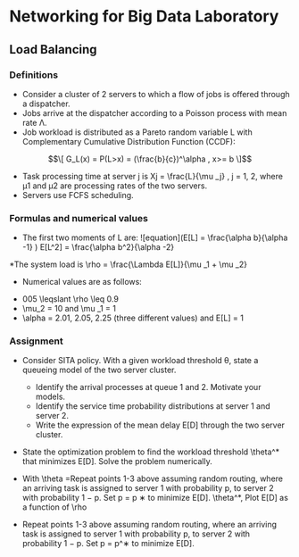 # Networking for Big Data Laboratory
## Load Balancing
### Definitions
* Consider a cluster of 2 servers to which a flow of jobs is
offered through a dispatcher.
* Jobs arrive at the dispatcher according to a Poisson process
with mean rate Λ.
* Job workload is distributed as a Pareto random variable L with
Complementary Cumulative Distribution Function (CCDF):
```math
\[ G_L(x) = P(L>x) = (\frac{b}{c})^\alpha , x>= b \]
```

* Task processing time at server j is Xj = \frac{L}{\mu _j} , j = 1, 2, where μ1 and μ2 are processing rates of the two servers.
* Servers use FCFS scheduling.

### Formulas and numerical values
* The first two moments of L are:
![equation](E[L] = \frac{\alpha b}{\alpha -1}   )
E[L^2] = \frac{\alpha b^2}{\alpha -2}

*The system load is \rho = \frac{\Lambda E[L]}{\mu _1 + \mu _2}

* Numerical values are as follows:
+ 005 \leqslant \rho \leq 0.9
+ \mu_2 = 10 and \mu _1 = 1
+ \alpha = 2.01, 2.05, 2.25 (three different values) and E[L] = 1

### Assignment
* Consider SITA policy. With a given workload threshold θ,
state a queueing model of the two server cluster.
  + Identify the arrival processes at queue 1 and 2. Motivate your
models.
  + Identify the service time probability distributions at server 1
and server 2.
  + Write the expression of the mean delay E[D] through the two
server cluster.

* State the optimization problem to find the workload threshold \theta^* that minimizes E[D]. Solve the problem numerically.
* With \theta =Repeat points 1-3 above assuming random routing, where an
arriving task is assigned to server 1 with probability p, to
server 2 with probability 1 − p. Set p = p
∗
to minimize E[D]. \theta^*, Plot E[D] as a function of \rho 
* Repeat points 1-3 above assuming random routing, where an
arriving task is assigned to server 1 with probability p, to
server 2 with probability 1 − p. Set p = p^∗ to minimize E[D].
